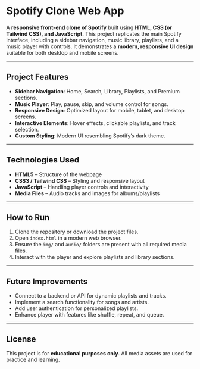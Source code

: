 # Spotify Clone Web App

A **responsive front-end clone of Spotify** built using **HTML, CSS (or Tailwind CSS), and JavaScript**. This project replicates the main Spotify interface, including a sidebar navigation, music library, playlists, and a music player with controls. It demonstrates a **modern, responsive UI design** suitable for both desktop and mobile screens.

---

## Project Features

- **Sidebar Navigation**: Home, Search, Library, Playlists, and Premium sections.
- **Music Player**: Play, pause, skip, and volume control for songs.
- **Responsive Design**: Optimized layout for mobile, tablet, and desktop screens.
- **Interactive Elements**: Hover effects, clickable playlists, and track selection.
- **Custom Styling**: Modern UI resembling Spotify’s dark theme.

---

## Technologies Used

- **HTML5** – Structure of the webpage
- **CSS3 / Tailwind CSS** – Styling and responsive layout
- **JavaScript** – Handling player controls and interactivity
- **Media Files** – Audio tracks and images for albums/playlists

---

## How to Run

1. Clone the repository or download the project files.
2. Open `index.html` in a modern web browser.
3. Ensure the `img/` and `audio/` folders are present with all required media files.
4. Interact with the player and explore playlists and library sections.

---

## Future Improvements

- Connect to a backend or API for dynamic playlists and tracks.
- Implement a search functionality for songs and artists.
- Add user authentication for personalized playlists.
- Enhance player with features like shuffle, repeat, and queue.

---

## License

This project is for **educational purposes only**. All media assets are used for practice and learning.

